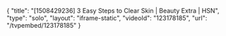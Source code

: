 {
    "title": "[1508429236] 3 Easy Steps to Clear Skin | Beauty Extra | HSN",
    "type": "solo",
    "layout": "iframe-static",
    "videoId": "123178185",
    "url": "\/tvpembed\/123178185"
}